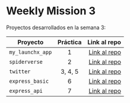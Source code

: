 # Weekly Mission 3

Proyectos desarrollados en la semana 3:

| Proyecto | Práctica | Link al repo |
| ------------- |:-------------:| -----:|
|`my_launchx_app`|1|[Link al repo](https://github.com/idanielmeza/my_launch_app)|
|`spiderverse`|2|[Link al repo](https://github.com/idanielmeza/spiderverse)|
|`twitter`|3, 4, 5|[Link al repo](https://github.com/idanielmeza/twitter_test)|
|`express_basic`|6|[Link al repo](https://github.com/idanielmeza/express-basic)|
|`express_api`|7|[Link al repo](https://github.com/idanielmeza/express_api_basic)|